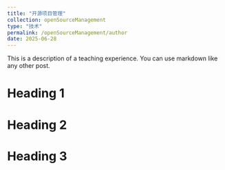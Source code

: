 ```yaml
---
title: "开源项目管理"
collection: openSourceManagement
type: "技术"
permalink: /openSourceManagement/author
date: 2025-06-28
---
```


This is a description of a teaching experience. You can use markdown like any other post.

Heading 1
======

Heading 2
======

Heading 3
======
